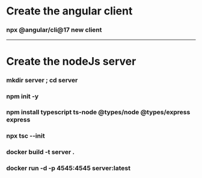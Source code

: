# Create the angular client

### npx @angular/cli@17 new client

---

# Create the nodeJs server

### mkdir server ; cd server

### npm init -y

### npm install typescript ts-node @types/node @types/express express

### npx tsc --init

### docker build -t server .

### docker run -d -p 4545:4545 server:latest
